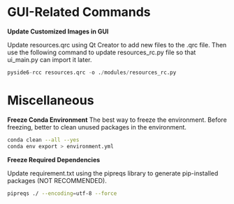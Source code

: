 
# GUI-Related Commands

**Update Customized Images in GUI**

Update resources.qrc using Qt Creator to add new files to the .qrc file. Then use the following command to update resources_rc.py file so that ui_main.py can import it later.
```python
pyside6-rcc resources.qrc -o ./modules/resources_rc.py
```

# Miscellaneous

**Freeze Conda Environment**
The best way to freeze the environment. Before freezing, better to clean unused packages in the environment.
```bash
conda clean --all --yes
conda env export > environment.yml
```

**Freeze Required Dependencies**

Update requirement.txt using the pipreqs library to generate pip-installed packages (NOT RECOMMENDED).

```bash
pipreqs ./ --encoding=utf-8 --force
```
